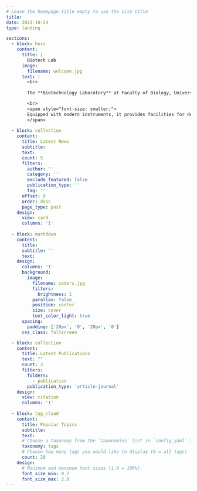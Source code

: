 ```yaml
---
# Leave the homepage title empty to use the site title
title:
date: 2022-10-24
type: landing

sections:
  - block: hero
    content:
      title: |
        Biotech Lab
      image:
        filename: welcome.jpg
      text: |
        <br>
        
        The **Biotechnology Laboratory** at Faculty of Biology, Universitas Gadjah Mada, <span style="font-size: smaller;">supports teaching and research in molecular biology, plant tissue culture, microalgae engineering, and genetic engineering.</span>

        <br>
        <span style="font-size: smaller;">
        Equipped with modern instruments, it provides facilities for developing technical competencies, applying scientific methods, and fostering innovations in biotechnology.
        </span>
  
  - block: collection
    content:
      title: Latest News
      subtitle:
      text:
      count: 5
      filters:
        author: ''
        category: ''
        exclude_featured: false
        publication_type: ''
        tag: ''
      offset: 0
      order: desc
      page_type: post
    design:
      view: card
      columns: '1'
  
  - block: markdown
    content:
      title:
      subtitle: ''
      text:
    design:
      columns: '1'
      background:
        image: 
          filename: coders.jpg
          filters:
            brightness: 1
          parallax: false
          position: center
          size: cover
          text_color_light: true
      spacing:
        padding: ['20px', '0', '20px', '0']
      css_class: fullscreen

  - block: collection
    content:
      title: Latest Publications
      text: ""
      count: 3
      filters:
        folders:
          - publication
        publication_type: 'article-journal'
    design:
      view: citation
      columns: '1'
  
  - block: tag_cloud
    content:
      title: Popular Topics
      subtitle:
      text:
      # Choose a taxonomy from the `taxonomies` list in `config.yaml` to display (e.g. tags, categories, authors)
      taxonomy: tags
      # Choose how many tags you would like to display (0 = all tags)
      count: 20
    design:
      # Minimum and maximum font sizes (1.0 = 100%).
      font_size_min: 0.7
      font_size_max: 2.0
---
```


